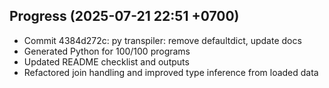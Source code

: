 ## Progress (2025-07-21 22:51 +0700)
- Commit 4384d272c: py transpiler: remove defaultdict, update docs
- Generated Python for 100/100 programs
- Updated README checklist and outputs
- Refactored join handling and improved type inference from loaded data

